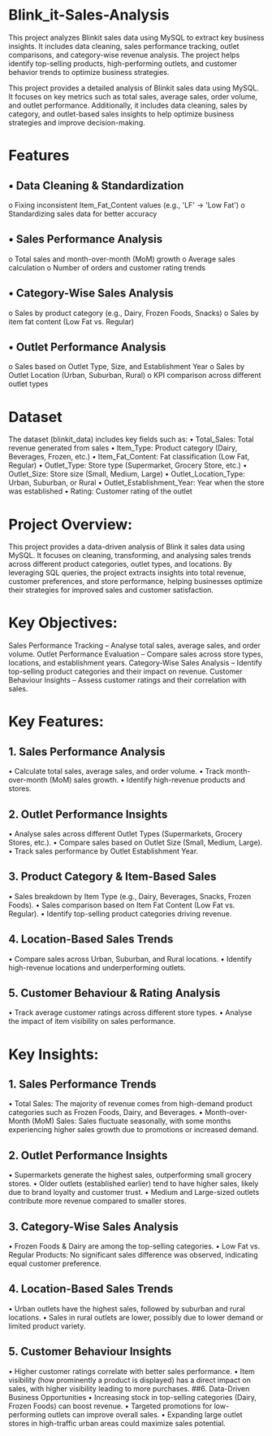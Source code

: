 # Blink_it-Sales-Analysis
This project analyzes Blinkit sales data using MySQL to extract key business insights. It includes data cleaning, sales performance tracking, outlet comparisons, and category-wise revenue analysis. The project helps identify top-selling products, high-performing outlets, and customer behavior trends to optimize business strategies.

This project provides a detailed analysis of Blinkit sales data using MySQL. It focuses on key metrics such as total sales, average sales, order volume, and outlet performance. Additionally, it includes data cleaning, sales by category, and outlet-based sales insights to help optimize business strategies and improve decision-making.
# Features
## •	Data Cleaning & Standardization
o	Fixing inconsistent Item_Fat_Content values (e.g., 'LF' → 'Low Fat')
o	Standardizing sales data for better accuracy
## •	Sales Performance Analysis
o	Total sales and month-over-month (MoM) growth
o	Average sales calculation
o	Number of orders and customer rating trends
## •	Category-Wise Sales Analysis
o	Sales by product category (e.g., Dairy, Frozen Foods, Snacks)
o	Sales by item fat content (Low Fat vs. Regular)
## •	Outlet Performance Analysis
o	Sales based on Outlet Type, Size, and Establishment Year
o	Sales by Outlet Location (Urban, Suburban, Rural)
o	KPI comparison across different outlet types
# Dataset
The dataset (blinkit_data) includes key fields such as:
•	Total_Sales: Total revenue generated from sales
•	Item_Type: Product category (Dairy, Beverages, Frozen, etc.)
•	Item_Fat_Content: Fat classification (Low Fat, Regular)
•	Outlet_Type: Store type (Supermarket, Grocery Store, etc.)
•	Outlet_Size: Store size (Small, Medium, Large)
•	Outlet_Location_Type: Urban, Suburban, or Rural
•	Outlet_Establishment_Year: Year when the store was established
•	Rating: Customer rating of the outlet


# Project Overview:
This project provides a data-driven analysis of Blink it sales data using MySQL. It focuses on cleaning, transforming, and analysing sales trends across different product categories, outlet types, and locations. By leveraging SQL queries, the project extracts insights into total revenue, customer preferences, and store performance, helping businesses optimize their strategies for improved sales and customer satisfaction.
# Key Objectives:
 Sales Performance Tracking – Analyse total sales, average sales, and order volume.
Outlet Performance Evaluation – Compare sales across store types, locations, and establishment years.
Category-Wise Sales Analysis – Identify top-selling product categories and their impact on revenue.
Customer Behaviour Insights – Assess customer ratings and their correlation with sales.
# Key Features:
## 1. Sales Performance Analysis
•	Calculate total sales, average sales, and order volume.
•	Track month-over-month (MoM) sales growth.
•	Identify high-revenue products and stores.
## 2. Outlet Performance Insights
•	Analyse sales across different Outlet Types (Supermarkets, Grocery Stores, etc.).
•	Compare sales based on Outlet Size (Small, Medium, Large).
•	Track sales performance by Outlet Establishment Year.
## 3. Product Category & Item-Based Sales
•	Sales breakdown by Item Type (e.g., Dairy, Beverages, Snacks, Frozen Foods).
•	Sales comparison based on Item Fat Content (Low Fat vs. Regular).
•	Identify top-selling product categories driving revenue.
## 4. Location-Based Sales Trends
•	Compare sales across Urban, Suburban, and Rural locations.
•	Identify high-revenue locations and underperforming outlets.
## 5. Customer Behaviour & Rating Analysis
•	Track average customer ratings across different store types.
•	Analyse the impact of item visibility on sales performance.


# Key Insights:
## 1. Sales Performance Trends
•	Total Sales: The majority of revenue comes from high-demand product categories such as Frozen Foods, Dairy, and Beverages.
•	Month-over-Month (MoM) Sales: Sales fluctuate seasonally, with some months experiencing higher sales growth due to promotions or increased demand.
## 2. Outlet Performance Insights
•	Supermarkets generate the highest sales, outperforming small grocery stores.
•	Older outlets (established earlier) tend to have higher sales, likely due to brand loyalty and customer trust.
•	Medium and Large-sized outlets contribute more revenue compared to smaller stores.
## 3. Category-Wise Sales Analysis
•	Frozen Foods & Dairy are among the top-selling categories.
•	Low Fat vs. Regular Products: No significant sales difference was observed, indicating equal customer preference.
## 4. Location-Based Sales Trends
•	Urban outlets have the highest sales, followed by suburban and rural locations.
•	Sales in rural outlets are lower, possibly due to lower demand or limited product variety.
## 5. Customer Behaviour Insights
•	Higher customer ratings correlate with better sales performance.
•	Item visibility (how prominently a product is displayed) has a direct impact on sales, with higher visibility leading to more purchases.
##6. Data-Driven Business Opportunities
•	Increasing stock in top-selling categories (Dairy, Frozen Foods) can boost revenue.
•	Targeted promotions for low-performing outlets can improve overall sales.
•	Expanding large outlet stores in high-traffic urban areas could maximize sales potential.


